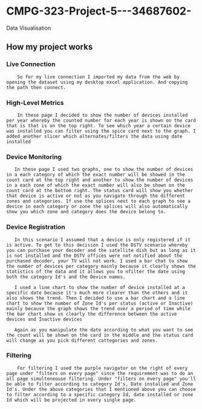 # CMPG-323-Project-5---34687602-
Data Visualisation

## How my project works

   ### Live Connection
        So for my live connection I imported my data from the web by opening the dataset using my desktop excel application. And copying the path then connect. 
  
   ### High-Level Metrics
        In these page I decided to show the number of devices installed per year whereby the counted number for each year is shown on the card that is that is on the top right. To see which year a certain device was installed you can filter using the spice card next to the graph. I added another slicer which alternates/filters the data using date installed 

   ### Device Monitoring
       In these page I used two graphs, one to show the number of devices in a each category of which the exact number will be showed in the count card at the top right and another to show the number of devices in a each zone of which the exact number will also be shown on the count card at the bottom right. The status card will show you whether that device is active or not as you navigate through the different zones and categories. If use the splices next to each graph to see a device in each category or zone the splices will also automatically show you which zone and category does the device belong to.

   ### Device Registration
       In this scenario I assumed that a device is only registered if it is active. To get to this decision I used the DSTV scenario whereby you can purchase your decoder and the satellite dish but as long as it is not installed and the DSTV offices were not notified about the purchased decoder, your TV will not work. I used a bar chat to show the number of devices per category mainly because it clearly shows the statistics of the data and it allows you to nfilter the date using both the category Id's and the Device names. 

       I used a line chart to show the number of device installed at a specific date because it's much more clearer than the others and it also shows the trend. Then I decided to use a bar chart and a line chart to show the number of Zone Id's per status (active or Inactive) mainly because the graph shows the trend over a period of time while the bar chart show us clearly the difference between the active devices and Inactive devices

       Again as you manipulate the date according to what you want to see the count will be shown on the card in the middle and the status card will change as you pick different cattegories and zones.

   ### Filtering 
        For filtering I used the purple navigator on the right of every page under "filters on every page" since the requirement was to do an all page simulteneouse filtering. Under "filters on every page" you'll be able to filter according to category Id's, Date installed and Zone Id's. Under the above categories that I mentioned above you can choose to filter according to a specific category Id, date installed or zone Id which will be projected in every single page.